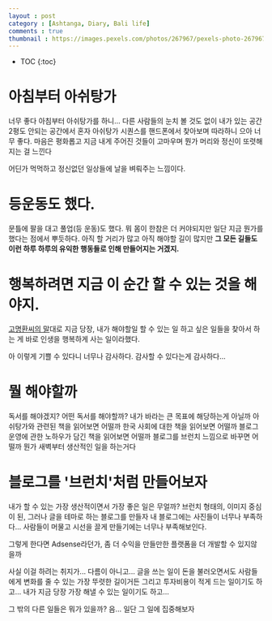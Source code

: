 ```yaml
---
layout : post
category : [Ashtanga, Diary, Bali life]
comments : true
thumbnail : https://images.pexels.com/photos/267967/pexels-photo-267967.jpeg?auto=compress&cs=tinysrgb&dpr=2&h=650&w=940
---
```


* TOC
{:toc}

# 아침부터 아쉬탕가

너무 좋다
아침부터 아쉬탕가를 하니...
다른 사람들의 눈치 볼 것도 없이
내가 있는 공간
2평도 안되는 공간에서
혼자 아쉬탕가 시퀀스를
핸드폰에서 찾아보며
따라하니
으아
너무 좋다.
마음은 평화롭고
지금 내게 주어진 것들이 고마우며
뭔가 머리와 정신이 또렷해지는 걸 느낀다

어딘가 먹먹하고 정신없던 일상들에
날을 벼뤄주는 느낌이다.

# 등운동도 했다.

문틀에 팔을 대고
풀업(등 운동)도 했다.
뭐 몸이 한참은 더 커야되지만
일단 지금 뭔가를 했다는 점에서
뿌듯하다.
아직 할 거리가 많고
아직 해야할 길이 많지만
**그 모든 길들도 이런 하루 하루의 유익한 행동들로 인해 만들어지는 거겠지.**


# 행복하려면 지금 이 순간 할 수 있는 것을 해야지.

[고명환씨의 말](https://wholesome-sj.github.io/2019-08-11-%EC%B1%85-%EC%9D%BD%EA%B3%A0-%EB%A7%A4%EC%B6%9C%EC%9D%98-%EC%8B%A0%EC%9D%B4-%EB%90%98%EB%8B%A4)대로
지금 당장, 내가 해야할일
할 수 있는 일
하고 싶은 일들을 찾아서 하는 게
바로 인생을 행복하게 사는 일이라했다.

아 이렇게 기쁠 수 있다니
너무나 감사하다.
감사할 수 있다는게 감사하다...

# 뭘 해야할까

독서를 해야겠지?
어떤 독서를 해야할까?
내가 바라는 큰 목표에 해당하는게 아닐까
아쉬탕가와 관련된 책을 읽어보면 어떨까
한국 사회에 대한 책을 읽어보면 어떨까
블로그 운영에 관한 노하우가 담긴 책을 읽어보면 어떨까
블로그를 브런치 느낌으로 바꾸면 어떨까
뭔가 새벽부터 생산적인 일을 하는거다

# 블로그를 '브런치'처럼 만들어보자

내가 할 수 있는 가장 생산적이면서 가장 좋은 일은 무얼까?
브런치 형태의, 이미지 중심이 된, 그러나 글을 테마로 하는 블로그를 만들자
내 블로그에는 사진들이 너무나 부족하다...
사람들이 머물고 시선을 끌게 만들기에는 너무나 부족해보인다.

그렇게 한다면 Adsense라던가, 좀 더 수익을 만들만한 플랫폼을 더 개발할 수 있지않을까

사실 이걸 하려는 취지가...
다름이 아니고...
글을 쓰는 일이
돈을 불러오면서도
사람들에게 변화를 줄 수 있는 가장 뚜렷한 길이거든
그리고 투자비용이 적게 드는 일이기도 하고...
내가 지금 당장 가장 해낼 수 있는 일이기도 하고...

그 밖의 다른 일들은 뭐가 있을까?
음... 일단 그 일에 집중해보자
